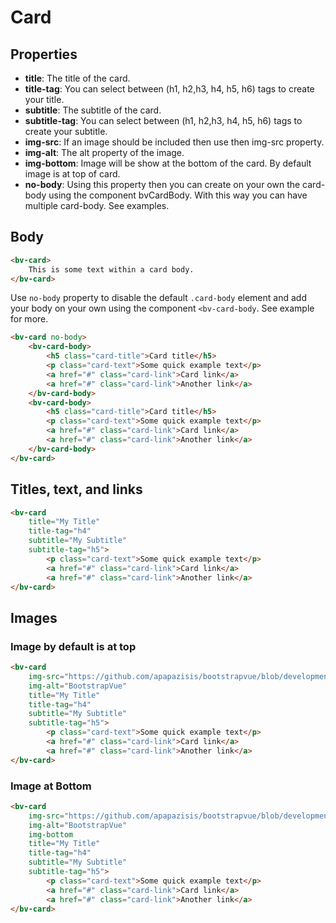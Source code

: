 <h1>Card</h1>

<h2>Properties</h2>

<ul>
    <li><strong>title</strong>: The title of the card.</li>
    <li><strong>title-tag</strong>: You can select between (h1, h2,h3, h4, h5, h6) tags to create your title.</li>
    <li><strong>subtitle</strong>: The subtitle of the card.</li>
    <li><strong>subtitle-tag</strong>: You can select between (h1, h2,h3, h4, h5, h6) tags to create your subtitle.</li>
    <li><strong>img-src</strong>: If an image should be included then use then img-src property.</li>
    <li><strong>img-alt</strong>: The alt property of the image.</li>
    <li><strong>img-bottom</strong>: Image will be show at the bottom of the card. By default image is at top of card.</li>
    <li><strong>no-body</strong>: Using this property then you can create on your own the card-body using the component bvCardBody. With this way you can have multiple card-body. See examples.</li>
</ul>

<h2>Body</h2>

```html
<bv-card>
    This is some text within a card body.
</bv-card>
```

Use `no-body` property to disable the default `.card-body` element and add your body on your own using the component `<bv-card-body`. See example for more.

```html
<bv-card no-body>
    <bv-card-body>
        <h5 class="card-title">Card title</h5>
        <p class="card-text">Some quick example text</p>
        <a href="#" class="card-link">Card link</a>
        <a href="#" class="card-link">Another link</a>
    </bv-card-body>
    <bv-card-body>
        <h5 class="card-title">Card title</h5>
        <p class="card-text">Some quick example text</p>
        <a href="#" class="card-link">Card link</a>
        <a href="#" class="card-link">Another link</a>
    </bv-card-body>
</bv-card>
```


<h2>Titles, text, and links</h2>

```html
<bv-card
    title="My Title"
    title-tag="h4"
    subtitle="My Subtitle"
    subtitle-tag="h5">
        <p class="card-text">Some quick example text</p>
        <a href="#" class="card-link">Card link</a>
        <a href="#" class="card-link">Another link</a>
</bv-card>
```

<h2>Images</h2>
<h3>Image by default is at top</h3>

```html
<bv-card
    img-src="https://github.com/apapazisis/bootstrapvue/blob/development/media/logo.jpg?raw=true"
    img-alt="BootstrapVue"
    title="My Title"
    title-tag="h4"
    subtitle="My Subtitle"
    subtitle-tag="h5">
        <p class="card-text">Some quick example text</p>
        <a href="#" class="card-link">Card link</a>
        <a href="#" class="card-link">Another link</a>
</bv-card>
```
<h3>Image at Bottom</h3>

```html
<bv-card
    img-src="https://github.com/apapazisis/bootstrapvue/blob/development/media/logo.jpg?raw=true"
    img-alt="BootstrapVue"
    img-bottom
    title="My Title"
    title-tag="h4"
    subtitle="My Subtitle"
    subtitle-tag="h5">
        <p class="card-text">Some quick example text</p>
        <a href="#" class="card-link">Card link</a>
        <a href="#" class="card-link">Another link</a>
</bv-card>
```

